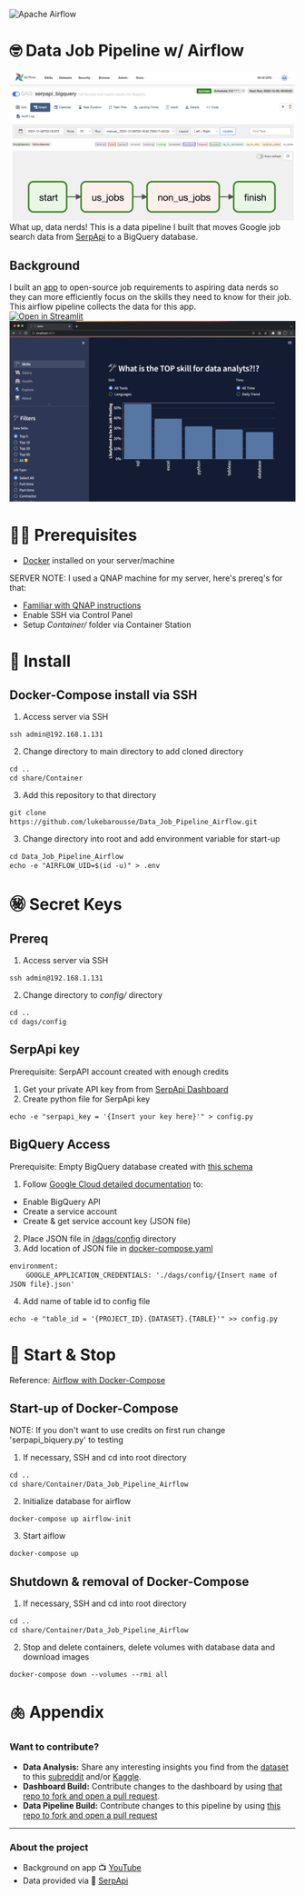 ![Apache Airflow](https://img.shields.io/badge/Apache%20Airflow-017CEE?style=for-the-badge&logo=Apache%20Airflow&logoColor=white)

# 🤓 Data Job Pipeline w/ Airflow 
![Airflow DAG](/extra/airflow_graph.png)
What up, data nerds! This is a data pipeline I built that moves Google job search data from [SerpApi](https://serpapi.com/) to a BigQuery database.


## Background
I built an [app](https://jobdata.streamlit.app/) to open-source job requirements to aspiring data nerds so they can more efficiently focus on the skills they need to know for their job.  This airflow pipeline collects the data for this app.  
[![Open in Streamlit](https://static.streamlit.io/badges/streamlit_badge_black_white.svg)](https://jobdata.streamlit.app/)
![dashboard](/extra/dashboard.png)

# ☝🏻 Prerequisites
- [Docker](https://docs.docker.com/get-docker/) installed on your server/machine

SERVER NOTE: I used a QNAP machine for my server, here's prereq's for that:
-  [Familiar with QNAP instructions](https://www.qnap.com/en/how-to/faq/article/how-do-i-access-my-qnap-nas-using-ssh) 
- Enable SSH via Control Panel
- Setup *Container/* folder via Container Station 

# 📲 Install
## Docker-Compose install via SSH 


1. Access server via SSH 
```
ssh admin@192.168.1.131
```
2. Change directory to main directory to add cloned directory
```
cd ..
cd share/Container
```
3. Add this repository to that directory
```
git clone https://github.com/lukebarousse/Data_Job_Pipeline_Airflow.git
```
3. Change directory into root and add environment variable for start-up
```
cd Data_Job_Pipeline_Airflow
echo -e "AIRFLOW_UID=$(id -u)" > .env
```

# ㊙️ Secret Keys
## Prereq
1. Access server via SSH 
```
ssh admin@192.168.1.131
```
2. Change directory to *config/* directory
```
cd ..
cd dags/config
```
## SerpApi key
Prerequisite: SerpAPI account created with enough credits
1. Get your private API key from from [SerpApi Dashboard](https://serpapi.com/dashboard)
2. Create python file for SerpApi key
```
echo -e "serpapi_key = '{Insert your key here}'" > config.py
```
## BigQuery Access
Prerequisite: Empty BigQuery database created with [this schema](/extra/bigquery_schema.json)
1. Follow [Google Cloud detailed documentation](https://cloud.google.com/bigquery/docs/quickstarts/quickstart-client-libraries) to:
- Enable BigQuery API
- Create a service account
- Create & get service account key (JSON file)
2. Place JSON file in [/dags/config](/dags/config/) directory
3. Add location of JSON file in [docker-compose.yaml](docker-compose.yaml)
```
environment:
    GOOGLE_APPLICATION_CREDENTIALS: './dags/config/{Insert name of JSON file}.json'
```
4. Add name of table id to config file
```
echo -e "table_id = '{PROJECT_ID}.{DATASET}.{TABLE}'" >> config.py
```

# 🐳 Start & Stop
Reference: [Airflow with Docker-Compose](https://airflow.apache.org/docs/apache-airflow/stable/howto/docker-compose/index.html)
## Start-up of Docker-Compose
NOTE: If you don't want to use credits on first run change 'serpapi_biquery.py' to testing
1. If necessary, SSH and cd into root directory
```
cd ..
cd share/Container/Data_Job_Pipeline_Airflow
```
2. Initialize database for airflow
```
docker-compose up airflow-init
```
3. Start aiflow
```
docker-compose up
```

## Shutdown & removal of Docker-Compose
1. If necessary, SSH and cd into root directory
```
cd ..
cd share/Container/Data_Job_Pipeline_Airflow
```
2. Stop and delete containers, delete volumes with database data and download images
```
docker-compose down --volumes --rmi all
```

# 🫁 Appendix
### Want to contribute?  
- **Data Analysis:** Share any interesting insights you find from the [dataset](https://www.kaggle.com/datasets/lukebarousse/data-analyst-job-postings-google-search) to this [subreddit](https://www.reddit.com/r/DataNerd/) and/or [Kaggle](https://www.kaggle.com/code/lukebarousse/eda-of-job-posting-data).  
- **Dashboard Build:** Contribute changes to the dashboard by using [that repo to fork and open a pull request](https://github.com/lukebarousse/Data_Analyst_Streamlit_App_V1).
- **Data Pipeline Build:** Contribute changes to this pipeline by using [this repo to fork and open a pull request](https://github.com/lukebarousse/Data_Job_Pipeline_Airflow)
---
### About the project
- Background on app 📺 [YouTube](https://www.youtube.com/lukebarousse)
- Data provided via 🤖 [SerpApi](https://serpapi.com/)
